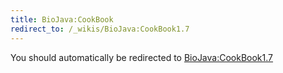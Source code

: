 ```yaml
---
title: BioJava:CookBook
redirect_to: /_wikis/BioJava:CookBook1.7
---
```


You should automatically be redirected to [BioJava:CookBook1.7](/_wikis/BioJava:CookBook1.7)
